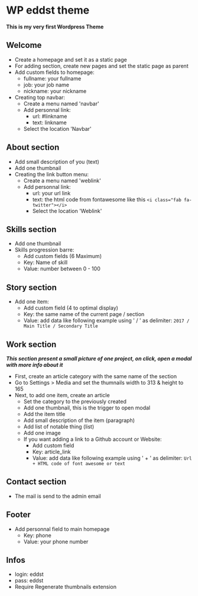 # WP eddst theme

**This is my very first Wordpress Theme**

## Welcome

* Create a homepage and set it as a static page
* For adding section, create new pages and set the static page as parent
* Add custom fields to homepage:
    * fullname: your fullname
    * job: your job name
    * nickname: your nickname
* Creating top navbar:
    * Create a menu named 'navbar'
    * Add personnal link:
        * url: #linkname
        * text: linkname
    * Select the location 'Navbar'
    
## About section

* Add small description of you (text)
* Add one thumbnail
* Creating the link button menu:
    * Create a menu named 'weblink'
    * Add personnal link:
        * url: your url link
        * text: the html code from fontawesome like this ```<i class="fab fa-twitter"></i>```
        * Select the location 'Weblink'
        
## Skills section

* Add one thumbnail
* Skills progression barre:
    * Add custom fields (6 Maximum)
    * Key: Name of skill
    * Value: number between 0 - 100
    
## Story section

* Add one item:
    * Add custom field (4 to optimal display)
    * Key: the same name of the current page / section
    * Value: add data like following example using ' / ' as delimiter: ```2017 / Main Title / Secondary Title```
    
## Work section

***This section present a small picture of one project, on click, open a modal with more info about it***

* First, create an article category with the same name of the section
* Go to Settings > Media and set the thumnails width to 313 & height to 165
* Next, to add one item, create an article
    * Set the category to the previously created
    * Add one thumbnail, this is the trigger to open modal
    * Add the item title
    * Add small description of the item (paragraph)
    * Add list of notable thing (list)
    * Add one image
    * If you want adding a link to a Github account or Website:
        * Add custom field
        * Key: article_link
        * Value: add data like following example using ' + ' as delimiter: ```Url + HTML code of font awesome or text```
        
## Contact section

* The mail is send to the admin email

## Footer
* Add personnal field to main homepage
    * Key: phone
    * Value: your phone number

## Infos

* login: eddst
* pass: eddst
* Require Regenerate thumbnails extension